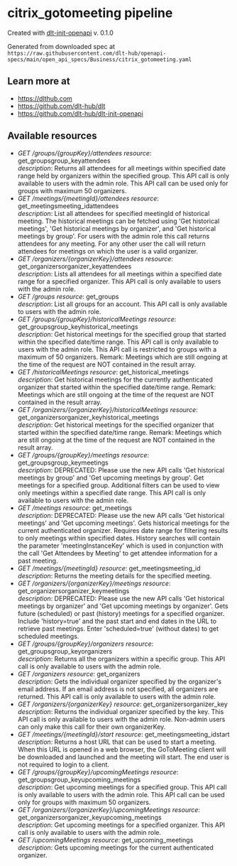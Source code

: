 # citrix_gotomeeting pipeline

Created with [dlt-init-openapi](https://github.com/dlt-hub/dlt-init-openapi) v. 0.1.0

Generated from downloaded spec at `https://raw.githubusercontent.com/dlt-hub/openapi-specs/main/open_api_specs/Business/citrix_gotomeeting.yaml`
## Learn more at

* https://dlthub.com
* https://github.com/dlt-hub/dlt
* https://github.com/dlt-hub/dlt-init-openapi


## Available resources
* _GET /groups/{groupKey}/attendees_ 
  *resource*: get_groupsgroup_keyattendees  
  *description*: Returns all attendees for all meetings within specified date range held by organizers within the specified group. This API call is only available to users with the admin role. This API call can be used only for groups with maximum 50 organizers.
* _GET /meetings/{meetingId}/attendees_ 
  *resource*: get_meetingsmeeting_idattendees  
  *description*: List all attendees for specified meetingId of historical meeting. The historical meetings can be fetched using 'Get historical meetings', 'Get historical meetings by organizer', and 'Get historical meetings by group'. For users with the admin role this call returns attendees for any meeting. For any other user the call will return attendees for meetings on which the user is a valid organizer.
* _GET /organizers/{organizerKey}/attendees_ 
  *resource*: get_organizersorganizer_keyattendees  
  *description*: Lists all attendees for all meetings within a specified date range for a specified organizer. This API call is only available to users with the admin role.
* _GET /groups_ 
  *resource*: get_groups  
  *description*: List all groups for an account. This API call is only available to users with the admin role.
* _GET /groups/{groupKey}/historicalMeetings_ 
  *resource*: get_groupsgroup_keyhistorical_meetings  
  *description*: Get historical meetings for the specified group that started within the specified date/time range. This API call is only available to users with the admin role. This API call is restricted to groups with a maximum of 50 organizers. Remark: Meetings which are still ongoing at the time of the request are NOT contained in the result array.
* _GET /historicalMeetings_ 
  *resource*: get_historical_meetings  
  *description*: Get historical meetings for the currently authenticated organizer that started within the specified date/time range. Remark: Meetings which are still ongoing at the time of the request are NOT contained in the result array.
* _GET /organizers/{organizerKey}/historicalMeetings_ 
  *resource*: get_organizersorganizer_keyhistorical_meetings  
  *description*: Get historical meetings for the specified organizer that started within the specified date/time range. Remark: Meetings which are still ongoing at the time of the request are NOT contained in the result array.
* _GET /groups/{groupKey}/meetings_ 
  *resource*: get_groupsgroup_keymeetings  
  *description*: DEPRECATED: Please use the new API calls 'Get historical meetings by group' and 'Get upcoming meetings by group'. Get meetings for a specified group. Additional filters can be used to view only meetings within a specified date range. This API call is only available to users with the admin role.
* _GET /meetings_ 
  *resource*: get_meetings  
  *description*: DEPRECATED: Please use the new API calls 'Get historical meetings' and 'Get upcoming meetings'.  Gets historical meetings for the current authenticated organizer. Requires date range for filtering results to only meetings within specified dates. History searches will contain the parameter 'meetingInstanceKey' which is used in conjunction with the call 'Get Attendees by Meeting' to get attendee information for a past meeting.
* _GET /meetings/{meetingId}_ 
  *resource*: get_meetingsmeeting_id  
  *description*: Returns the meeting details for the specified meeting.
* _GET /organizers/{organizerKey}/meetings_ 
  *resource*: get_organizersorganizer_keymeetings  
  *description*: DEPRECATED: Please use the new API calls 'Get historical meetings by organizer' and 'Get upcoming meetings by organizer'. Gets future (scheduled) or past (history) meetings for a specified organizer. Include 'history=true' and the past start and end dates in the URL to retrieve past meetings. Enter 'scheduled=true' (without dates) to get scheduled meetings.
* _GET /groups/{groupKey}/organizers_ 
  *resource*: get_groupsgroup_keyorganizers  
  *description*: Returns all the organizers within a specific group. This API call is only available to users with the admin role.
* _GET /organizers_ 
  *resource*: get_organizers  
  *description*: Gets the individual organizer specified by the organizer's email address. If an email address is not specified, all organizers are returned. This API call is only available to users with the admin role.
* _GET /organizers/{organizerKey}_ 
  *resource*: get_organizersorganizer_key  
  *description*: Returns the individual organizer specified by the key. This API call is only available to users with the admin role. Non-admin users can only make this call for their own organizerKey.
* _GET /meetings/{meetingId}/start_ 
  *resource*: get_meetingsmeeting_idstart  
  *description*: Returns a host URL that can be used to start a meeting. When this URL is opened in a web browser, the GoToMeeting client will be downloaded and launched and the meeting will start. The end user is not required to login to a client.
* _GET /groups/{groupKey}/upcomingMeetings_ 
  *resource*: get_groupsgroup_keyupcoming_meetings  
  *description*: Get upcoming meetings for a specified group. This API call is only available to users with the admin role. This API call can be used only for groups with maximum 50 organizers.
* _GET /organizers/{organizerKey}/upcomingMeetings_ 
  *resource*: get_organizersorganizer_keyupcoming_meetings  
  *description*: Get upcoming meetings for a specified organizer. This API call is only available to users with the admin role.
* _GET /upcomingMeetings_ 
  *resource*: get_upcoming_meetings  
  *description*: Gets upcoming meetings for the current authenticated organizer.
